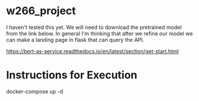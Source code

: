 # w266_project

I haven't tested this yet.  We will need to download the pretrained model from the link below.  In general I'm thinking that after we refine our model we can make a landing page in flask that can query the API.


https://bert-as-service.readthedocs.io/en/latest/section/get-start.html

# Instructions for Execution

docker-compose up -d